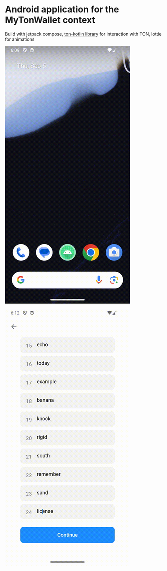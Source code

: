 # Android application for the MyTonWallet context

Build with jetpack compose, [ton-kotlin library](https://github.com/ton-community/ton-kotlin) for interaction with TON, lottie for animations

![ImportWallet (1).gif](ImportWallet.gif)

![NewWallet.gif](NewWallet.gif)